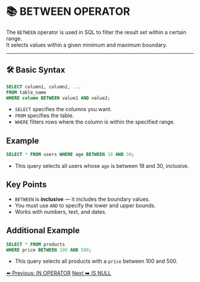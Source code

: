 <!-- markdownlint-disable MD033 -->
<!-- markdownlint-disable MD004 -->

# 📚 BETWEEN OPERATOR

The `BETWEEN` operator is used in SQL to filter the result set within a certain range.  
It selects values within a given minimum and maximum boundary.

---

## 🛠️ Basic Syntax

```sql
SELECT column1, column2, ...
FROM table_name
WHERE column BETWEEN value1 AND value2;
```

- `SELECT` specifies the columns you want.
- `FROM` specifies the table.
- `WHERE` filters rows where the column is within the specified range.

## Example

```sql
SELECT * FROM users WHERE age BETWEEN 18 AND 30;
```

- This query selects all users whose `age` is between 18 and 30, inclusive.

## Key Points

- `BETWEEN` is **inclusive** — it includes the boundary values.
- You must use `AND` to specify the lower and upper bounds.
- Works with numbers, text, and dates.

## Additional Example

```sql
SELECT * FROM products
WHERE price BETWEEN 100 AND 500;
```

- This query selects all products with a `price` between 100 and 500.

[⬅️ Previous: IN OPERATOR](inoperator.md)   [Next ➡️ IS NULL](isnull.md)
